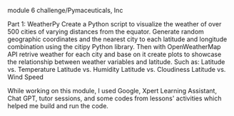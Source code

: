 module 6 challenge/Pymaceuticals, Inc

Part 1: WeatherPy
Create a Python script to visualize the weather of over 500 cities of varying distances from the equator. 
Generate random geographic coordinates and the nearest city to each latitude and longitude combination using the citipy Python library.
Then with OpenWeatherMap API retrive weather for each city and base on it create plots to showcase the relationship between weather variables and latitude. 
Such as:
Latitude vs. Temperature
Latitude vs. Humidity
Latitude vs. Cloudiness
Latitude vs. Wind Speed


While working on this module, I used Google, Xpert Learning Assistant, Chat GPT, tutor sessions, and some codes from lessons' activities which helped me build and run the code.
